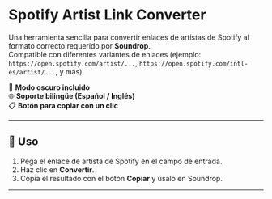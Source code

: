 # Spotify Artist Link Converter

Una herramienta sencilla para convertir enlaces de artistas de Spotify al formato correcto requerido por **Soundrop**.  
Compatible con diferentes variantes de enlaces (ejemplo: `https://open.spotify.com/artist/...`, `https://open.spotify.com/intl-es/artist/...`, y más).

🌙 **Modo oscuro incluido**  
🌐 **Soporte bilingüe (Español / Inglés)**  
📋 **Botón para copiar con un clic**

---

## 🚀 Uso

1. Pega el enlace de artista de Spotify en el campo de entrada.  
2. Haz clic en **Convertir**.  
3. Copia el resultado con el botón **Copiar** y úsalo en Soundrop.  

---

